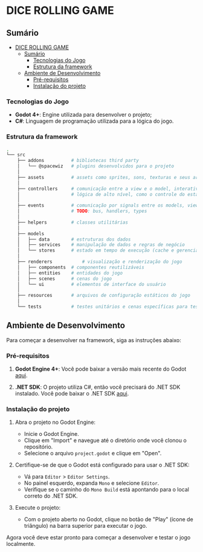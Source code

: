 # DICE ROLLING GAME

## Sumário

- [DICE ROLLING GAME](#dice-rolling-game)
  - [Sumário](#sumário)
    - [Tecnologias do Jogo](#tecnologias-do-jogo)
    - [Estrutura da framework](#estrutura-da-framework)
  - [Ambiente de Desenvolvimento](#ambiente-de-desenvolvimento)
    - [Pré-requisitos](#pré-requisitos)
    - [Instalação do projeto](#instalação-do-projeto)

### Tecnologias do Jogo

- **Godot 4+**: Engine utilizada para desenvolver o projeto;
- **C#**: Linguagem de programação utilizada para a lógica do jogo.

### Estrutura da framework

```bash
.
└── src
    ├── addons          # bibliotecas third party
    │   └── @spacewiz   # plugins desenvolvidos para o projeto
    │
    ├── assets          # assets como sprites, sons, texturas e seus arquivos de configuração
    │
    ├── controllers     # comunicação entre a view e o model, interatividade e controle de eventos
    │                   # lógica de alto nível, como o controle do estado do jogo, cenas e transições
    │
    ├── events          # comunicação por signals entre os models, views e controllers
    │                   # TODO: bus, handlers, types
    │
    ├── helpers         # classes utilitárias
    │
    ├── models
    │   ├── data        # estruturas dos dados
    │   ├── services    # manipulação de dados e regras de negócio
    │   └── stores      # estado em tempo de execução (cache e gerenciamento)
    │
    ├── renderers           # visualização e renderização do jogo
    │   ├── components  # componentes reutilizáveis
    │   ├── entities    # entidades do jogo
    │   ├── scenes      # cenas do jogo
    │   └── ui          # elementos de interface do usuário
    │
    ├── resources       # arquivos de configuração estáticos do jogo
    │
    └── tests           # testes unitários e cenas específicas para testes
```

## Ambiente de Desenvolvimento

Para começar a desenvolver na framework, siga as instruções abaixo:

### Pré-requisitos

1. **Godot Engine 4+**: Você pode baixar a versão mais recente do Godot [aqui](https://godotengine.org/download).

2. **.NET SDK**: O projeto utiliza C#, então você precisará do .NET SDK instalado. Você pode baixar o .NET SDK [aqui](https://dotnet.microsoft.com/download).

### Instalação do projeto

1. Abra o projeto no Godot Engine:

   - Inicie o Godot Engine.
   - Clique em "Import" e navegue até o diretório onde você clonou o repositório.
   - Selecione o arquivo `project.godot` e clique em "Open".

2. Certifique-se de que o Godot está configurado para usar o .NET SDK:

   - Vá para `Editor` > `Editor Settings`.
   - No painel esquerdo, expanda `Mono` e selecione `Editor`.
   - Verifique se o caminho do `Mono Build` está apontando para o local correto do .NET SDK.

3. Execute o projeto:
   - Com o projeto aberto no Godot, clique no botão de "Play" (ícone de triângulo) na barra superior para executar o jogo.

Agora você deve estar pronto para começar a desenvolver e testar o jogo localmente.
